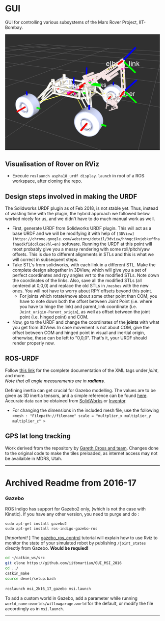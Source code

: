# GUI
GUI for controlling various subsystems of the Mars Rover Project, IIT-Bombay.

![ASPHA-18 URDF](ASPHA-18_urdf.png)

## Visualisation of Rover on RViz

* Execute `roslaunch aspha18_urdf display.launch` in root of a ROS workspace, after cloning the repo.

## Design steps involved in making the URDF

The Solidworks URDF plugin as of Feb 2018, is not stable yet. Thus, instead of wasting time with the plugin, the hybrid approach we followed below worked nicely for us, and we didn't have to do much manual work as well.

* First, generate URDF from Solidworks URDF plugin. This will act as a base URDF and we will be modifying it with help of `[3DView](https://chrome.google.com/webstore/detail/3dview/hhngciknjebkeffhafnaodkfidcdlcao?hl=en)` software. Running the URDF at this point will most probably give you a messy rendering with some roll/pitch/yaw offsets. This is due to different alignments in STLs and this is what we will correct in subsequent steps.
* Take STL's from solidworks, with each link in a different STL. Make the complete design altogether in 3DView, which will give you a set of perfect coordinates and rpy angles wrt to the modified STLs. Note down the coordinates of the links. Also, save all the modified STLs (all centered at 0,0,0) and replace the old STLs in `/meshes` with the new ones. You will not have to worry about RPY offsets beyond this point.
	* For joints which rotate/move about some other point than COM, you have to note down both the offset between Joint Point (i.e. where you have to hinge the link) and parent_link coordinate (i.e. `Joint_origin-Parent_origin`), as well as offset between the joint point (i.e. hinged point) and COM.  
* Now, go to the URDF and change the coordinates of the **joints** with what you get from 3DView. In case movement is not about COM, give the offset between COM and hinged point in visual and inertial origin, otherwise, these can be left to "0,0,0". That's it, your URDF should render properly now.  


## ROS-URDF

Follow [this link](http://wiki.ros.org/urdf/XML/joint) for the complete documentation of the XML tags under _joint_, and more.  
_Note that all angle measurements are in **radians**._  

Defining inertia can get crucial for Gazebo modelling. The values are to be given as 3D inertia tensors, and a simple reference can be found [here](https://en.wikipedia.org/wiki/List_of_moments_of_inertia). Accurate data can be obtained from [SolidWorks](https://forum.solidworks.com/thread/59325) or [Inventor](http://forums.autodesk.com/t5/inventor-forum/calculate-moment-of-inertia/td-p/3027000).

* For changing the dimensions in the included mesh file, use the following `<mesh : "Filepath://filename" scale = "multplier_x multiplier_y multiplier_z" >`

## GPS lat long tracking

Work derived from the repository by [Gareth Cross and team](https://github.com/gareth-cross/rviz_satellite/). Changes done to the original code to make the tiles preloaded, as internet access may not be availaible in MDRS, Utah.


---
# Archived Readme from 2016-17


### Gazebo
ROS Indigo has support for Gazebo2 only, (which is not the case with Kinetic). If you have any other version, you need to purge and do :
```
sudo apt-get install gazebo2
sudo apt-get install ros-indigo-gazebo-ros
```

 [_Important!_ ] The [gazebo_ros_control](http://gazebosim.org/tutorials?tut=ros_control) tutorial will explain how to use Rviz to monitor the state of your simulated robot by publishing `/joint_states` directly from Gazebo. **Would be requied!**

``` bash
cd ~/catkin_ws/src
git clone https://github.com/iitbmartian/GUI_MSI_2016
cd ../
catkin_make
source devel/setup.bash

roslaunch msi_2k16_17_gazebo msi.launch
```

To add a custom world in Gazebo, add a parameter while running `world_name:=worlds/willowgarage.world` for the default, or modify the file accordingly as in `msi.launch`.

---
